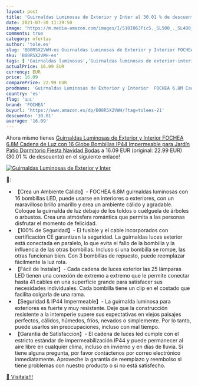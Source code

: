 ```yaml
---
layout: post
title: 'Guirnaldas Luminosas de Exterior y Inter al 30.01 % de descuento'
date: 2021-07-30 11:29:50
image: 'https://m.media-amazon.com/images/I/51OIO6JPicS._SL500_._SL400_.jpg'
comments: true
category: ofertas
author: 'tole.es'
slug: 'B08R5X2VWH-es Guirnaldas Luminosas de Exterior y Interior FOCHEA 6.8M...'
sku: 'B08R5X2VWH-es'
tags: [ 'Guirnaldas luminosas','Guirnaldas luminosas de exterior-interior','Iluminación','fochea','navidad', ]
actualPrice: 16.09 EUR
currency: EUR
price: 16.09
comparePrice: 22.99 EUR
prodname: 'Guirnaldas Luminosas de Exterior y Interior  FOCHEA 6.8M Cadena de Luz con 16 Globe Bombillas IP44 Impermeable para Jardín Patio Dormitorio Fiesta Navidad Bodas'
country: 'es'
flag: '🇪🇸'
brand: 'FOCHEA'
buyurl: 'https://www.amazon.es/dp/B08R5X2VWH/?tag=tolees-21'
descuento: '30.01'
average: '16.09'
---
```


Ahora mismo tienes [Guirnaldas Luminosas de Exterior y Interior  FOCHEA 6.8M Cadena de Luz con 16 Globe Bombillas IP44 Impermeable para Jardín Patio Dormitorio Fiesta Navidad Bodas](https://www.amazon.es/dp/B08R5X2VWH/?tag=tolees-21) a 16.09 EUR (original: 22.99 EUR) (30.01 %  de descuento) en el siguiente enlace!

[![Guirnaldas Luminosas de Exterior y Inter](https://m.media-amazon.com/images/I/51OIO6JPicS._SL500_._SL400_.jpg)](https://www.amazon.es/dp/B08R5X2VWH/?tag=tolees-21)

🔎:

- 【Crea un Ambiente Cálido】- FOCHEA 6.8M guirnaldas luminosas con 16 bombillas LED, puede usarse en interiores o exteriores, con un maravilloso brillo amarillo y crea un ambiente cálido y agradable. Coloque la guirnalda de luz debajo de los toldos o cuélguela de árboles o arbustos. Crea una atmósfera romántica que permita a las personas disfrutar el momento de felicidad.
- 【100% de Seguridad】- El fusible y el cable incorporados con certificación CE garantizan la seguridad. La guirnaldas luces exterior está conectada en paralelo, lo que evita el fallo de la bombilla y la influencia de las otras bombillas. Incluso si una bombilla se rompe, las otras funcionan bien. Con 3 bombillas de repuesto, puede reemplazar fácilmente la luz rota.
- 【Fácil de Instalar】- Cada cadena de luces exterior las 25 lámparas LED tienen una conexión de extremo a extremo que le permite conectar hasta 41 cables en una superficie grande para satisfacer sus necesidades individuales. Cada bombilla tiene un clip en el costado que facilita colgarla de una rama.
- 【Seguridad & IP44 Impermeable】- La guirnalda luminosa para exteriores es fuerte y muy resistente. Deje que la construcción resistente a la intemperie supere sus expectativas en viejos paisajes perfectos, cálidos, húmedos, fríos, nevados o simplemente. Por lo tanto, puede usarlos sin preocupaciones, incluso con mal tiempo.
- 【Garantia de Satisfaccion】- El cadena de luces led cumple con el estricto estándar de impermeabilización IP44 y puede permanecer al aire libre en cualquier clima, incluso en invierno y en días de lluvia. Si tiene alguna pregunta, por favor contáctenos por correo electrónico inmediatamente. Aproveche la garantía de reemplazo y reembolso si tiene problemas con nuestro producto o si no está satisfecho.

[🛒 Visítala!!!](https://www.amazon.es/dp/B08R5X2VWH/?tag=tolees-21)
